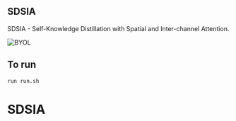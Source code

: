 ## SDSIA

SDSIA - Self-Knowledge Distillation with Spatial and Inter-channel Attention.

![BYOL](https://miro.medium.com/max/2000/0*4xjDQnNhzxM00_vn.jpg)

## To run 

```python
run run.sh
```
# SDSIA
